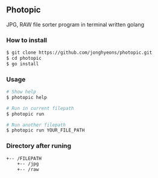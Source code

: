 ## Photopic

JPG, RAW file sorter program in terminal written golang



### How to install
```bash
$ git clone https://github.com/jonghyeons/photopic.git
$ cd photopic
$ go install
```



### Usage

```bash
# Show help
$ photopic help

# Run in current filepath
$ photopic run

# Run another filepath
$ photopic run YOUR_FILE_PATH
```



### Directory after runing

```bash
+-- /FILEPATH
    +-- /jpg
    +-- /raw
```

